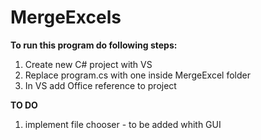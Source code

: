 # MergeExcels


__To run this program do following steps:__

1. Create new C# project with VS
2. Replace program.cs with one inside MergeExcel folder
3. In VS add Office reference to project

__TO DO__
1. implement file chooser - to be added whith GUI